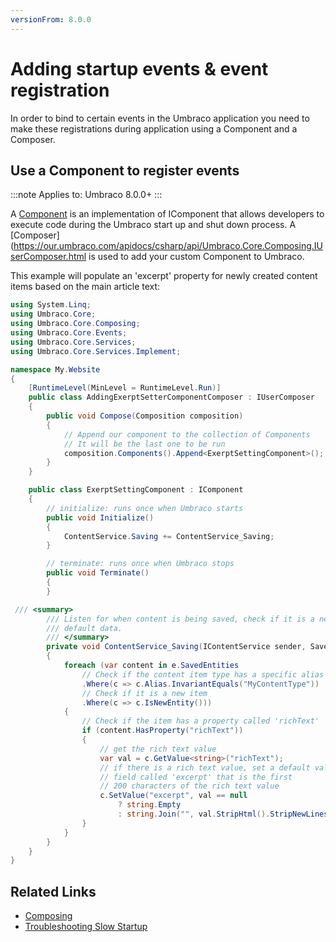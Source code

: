 ```yaml
---
versionFrom: 8.0.0
---
```


# Adding startup events & event registration

In order to bind to certain events in the Umbraco application you need to make these registrations during application using a Component and a Composer.

## Use a Component to register events

:::note
Applies to: Umbraco 8.0.0+
:::

A [Component](https://our.umbraco.com/apidocs/csharp/api/Umbraco.Core.Composing.IComponent.html) is an implementation of IComponent that allows developers to execute code during the Umbraco start up and shut down process.
A [Composer](https://our.umbraco.com/apidocs/csharp/api/Umbraco.Core.Composing.IUserComposer.html is used to add your custom Component to Umbraco.

This example will populate an 'excerpt' property for newly created content items based on the main article text:

```csharp
using System.Linq;
using Umbraco.Core;
using Umbraco.Core.Composing;
using Umbraco.Core.Events;
using Umbraco.Core.Services;
using Umbraco.Core.Services.Implement;

namespace My.Website
{
    [RuntimeLevel(MinLevel = RuntimeLevel.Run)]
    public class AddingExerptSetterComponentComposer : IUserComposer
    {
        public void Compose(Composition composition)
        {
            // Append our component to the collection of Components
            // It will be the last one to be run
            composition.Components().Append<ExerptSettingComponent>();
        }
    }

    public class ExerptSettingComponent : IComponent
    {
        // initialize: runs once when Umbraco starts
        public void Initialize()
        {
            ContentService.Saving += ContentService_Saving;
        }

        // terminate: runs once when Umbraco stops
        public void Terminate()
        {
        }

 /// <summary>
        /// Listen for when content is being saved, check if it is a new item and fill in some
        /// default data.
        /// </summary>
        private void ContentService_Saving(IContentService sender, SaveEventArgs<IContent> e)
        {
            foreach (var content in e.SavedEntities
                // Check if the content item type has a specific alias
                .Where(c => c.Alias.InvariantEquals("MyContentType"))
                // Check if it is a new item
                .Where(c => c.IsNewEntity()))
            {
                // Check if the item has a property called 'richText'
                if (content.HasProperty("richText"))
                {
                    // get the rich text value
                    var val = c.GetValue<string>("richText");
                    // if there is a rich text value, set a default value in a 
                    // field called 'excerpt' that is the first
                    // 200 characters of the rich text value
                    c.SetValue("excerpt", val == null
                        ? string.Empty
                        : string.Join("", val.StripHtml().StripNewLines().Take(200)));
                }
            }
        }
    }
}

```
## Related Links

* [Composing](../../Implementation/Composing/index.md)
* [Troubleshooting Slow Startup](Troubleshooting-Slow-Startup.md)


